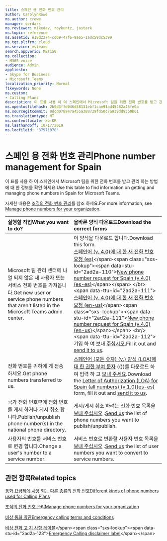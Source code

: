 ```yaml
---
title: 스페인 용 전화 번호 관리
author: CarolynRowe
ms.author: crowe
manager: serdars
ms.reviewer: mikedav, roykuntz, jastark
ms.topic: reference
ms.assetid: e18d2274-cd69-47f6-9a65-1adc59dc5399
ms.tgt.pltfrm: cloud
ms.service: msteams
search.appverid: MET150
ms.collection:
- M365-voice
audience: Admin
appliesto:
- Skype for Business
- Microsoft Teams
localization_priority: Normal
f1keywords: None
ms.custom:
- Calling Plans
description: 이 표를 사용 하 여 스페인에서 Microsoft 팀을 위한 전화 번호를 받고 관리 하는 방법에 대 한 정보를 확인 하세요.
ms.openlocfilehash: 2b9d3ffd046d58131ebf1cae91ad45482a45fe0a
ms.sourcegitcommit: 0dcd078947a455a388729fd50c7a939dd93b0b61
ms.translationtype: MT
ms.contentlocale: ko-KR
ms.lasthandoff: 10/17/2019
ms.locfileid: "37571970"
---
```

# <a name="phone-number-management-for-spain"></a><span data-ttu-id="2ad2a-103">스페인 용 전화 번호 관리</span><span class="sxs-lookup"><span data-stu-id="2ad2a-103">Phone number management for Spain</span></span>

<span data-ttu-id="2ad2a-104">이 표를 사용 하 여 스페인에서 Microsoft 팀을 위한 전화 번호를 받고 관리 하는 방법에 대 한 정보를 확인 하세요.</span><span class="sxs-lookup"><span data-stu-id="2ad2a-104">Use this table to find information on getting and managing phone numbers in Spain for Microsoft Teams.</span></span> 
  
<span data-ttu-id="2ad2a-105">자세한 내용은 [조직의 전화 번호 관리](manage-phone-numbers-for-your-organization.md)를 참조 하세요.</span><span class="sxs-lookup"><span data-stu-id="2ad2a-105">For more information, see [Manage phone numbers for your organization](manage-phone-numbers-for-your-organization.md).</span></span>
  
|<span data-ttu-id="2ad2a-106">**실행할 작업**</span><span class="sxs-lookup"><span data-stu-id="2ad2a-106">**What you want to do?**</span></span>|<span data-ttu-id="2ad2a-107">**올바른 양식 다운로드**</span><span class="sxs-lookup"><span data-stu-id="2ad2a-107">**Download the correct forms**</span></span>|
|:-----|:-----|
|<span data-ttu-id="2ad2a-108">Microsoft 팀 관리 센터에 나열 되지 않은 새 사용자 또는 서비스 전화 번호를 가져옵니다.</span><span class="sxs-lookup"><span data-stu-id="2ad2a-108">Get new user or service phone numbers that aren't listed in the Microsoft Teams admin center.</span></span>   <br/> | <span data-ttu-id="2ad2a-109">이 양식을 다운로드 합니다.</span><span class="sxs-lookup"><span data-stu-id="2ad2a-109">Download this form.</span></span></br> <span data-ttu-id="2ad2a-110">[스페인어 (v. 4.0)에 대 한 새 전화 번호 요청 (es)](https://github.com/MicrosoftDocs/OfficeDocs-SkypeForBusiness/blob/live/Teams/downloads/new-number-request-forms/new-phone-number-request-for-spain-(v.4.0)-(es-es).pdf?raw=true)</span><span class="sxs-lookup"><span data-stu-id="2ad2a-110">[New phone number request for Spain (v.4.0)(es-es)](https://github.com/MicrosoftDocs/OfficeDocs-SkypeForBusiness/blob/live/Teams/downloads/new-number-request-forms/new-phone-number-request-for-spain-(v.4.0)-(es-es).pdf?raw=true)</span></span> </br> <span data-ttu-id="2ad2a-111">[스페인어 (v. 4.0)에 대 한 새 전화 번호 요청 (en-us)](https://github.com/MicrosoftDocs/OfficeDocs-SkypeForBusiness/blob/live/Teams/downloads/new-number-request-forms/new-phone-number-request-for-spain-(v.4.0)-(en-us).pdf?raw=true)</span><span class="sxs-lookup"><span data-stu-id="2ad2a-111">[New phone number request for Spain (v.4.0)(en-us)](https://github.com/MicrosoftDocs/OfficeDocs-SkypeForBusiness/blob/live/Teams/downloads/new-number-request-forms/new-phone-number-request-for-spain-(v.4.0)-(en-us).pdf?raw=true)</span></span> <br/>    <span data-ttu-id="2ad2a-112">기입 하 여 보내 [주십시오](mailto:ptneu@microsoft.com).</span><span class="sxs-lookup"><span data-stu-id="2ad2a-112">Fill it out and [send it to us](mailto:ptneu@microsoft.com).</span></span>  <br/> |
|<span data-ttu-id="2ad2a-113">전화 번호를 귀하에 게 전송 하세요.</span><span class="sxs-lookup"><span data-stu-id="2ad2a-113">Get phone numbers transferred to us.</span></span>  <br/> |<span data-ttu-id="2ad2a-114">[스페인어 (모든 숫자) (v.) 양식 (LOA)에 대 한 권한 부여 문자](https://github.com/MicrosoftDocs/OfficeDocs-SkypeForBusiness/blob/live/Teams/downloads/LOA-forms/letter-of-authorization-(loa)-for-spain-(all-numbers)-(v.1.0)-(es-es).pdf?raw=true) (())를 다운로드 하 여 입력 하 고 [보내 주세요](mailto:ptneu@microsoft.com).</span><span class="sxs-lookup"><span data-stu-id="2ad2a-114">Download the [Letter of Authorization (LOA) for Spain (all numbers) (v.1.0)(es-es)](https://github.com/MicrosoftDocs/OfficeDocs-SkypeForBusiness/blob/live/Teams/downloads/LOA-forms/letter-of-authorization-(loa)-for-spain-(all-numbers)-(v.1.0)-(es-es).pdf?raw=true) form, fill it out and [send it to us](mailto:ptneu@microsoft.com).</span></span> <br/> |
|<span data-ttu-id="2ad2a-115">국가 전화 번호부에 전화 번호를 게시 하거나 게시 취소 합니다.</span><span class="sxs-lookup"><span data-stu-id="2ad2a-115">Publish/unpublish phone number(s) in the national phone directory.</span></span>  <br/> |<span data-ttu-id="2ad2a-116">게시/게시 취소 하려는 전화 번호 목록을 [보내 주십시오](mailto:ptneu@microsoft.com) .</span><span class="sxs-lookup"><span data-stu-id="2ad2a-116">[Send us](mailto:ptneu@microsoft.com) the list of phone numbers you want to publish/unpublish.</span></span> <br/> |
|<span data-ttu-id="2ad2a-117">사용자의 번호를 서비스 번호로 변경 합니다.</span><span class="sxs-lookup"><span data-stu-id="2ad2a-117">Change a user's number to a service number.</span></span>  <br/> |<span data-ttu-id="2ad2a-118">서비스 번호로 변환할 사용자 번호 목록을 [보내 주십시오](mailto:ptneu@microsoft.com) .</span><span class="sxs-lookup"><span data-stu-id="2ad2a-118">[Send us](mailto:ptneu@microsoft.com) the list of user numbers you want to convert to service numbers.</span></span> <br/> |

## <a name="related-topics"></a><span data-ttu-id="2ad2a-119">관련 항목</span><span class="sxs-lookup"><span data-stu-id="2ad2a-119">Related topics</span></span>

[<span data-ttu-id="2ad2a-120">통화 요금제에 사용 되는 다른 종류의 전화 번호</span><span class="sxs-lookup"><span data-stu-id="2ad2a-120">Different kinds of phone numbers used for Calling Plans</span></span>](../different-kinds-of-phone-numbers-used-for-calling-plans.md)

[<span data-ttu-id="2ad2a-121">조직의 전화 번호 관리</span><span class="sxs-lookup"><span data-stu-id="2ad2a-121">Manage phone numbers for your organization</span></span>](manage-phone-numbers-for-your-organization.md)

[<span data-ttu-id="2ad2a-122">비상 통화 약관</span><span class="sxs-lookup"><span data-stu-id="2ad2a-122">Emergency calling terms and conditions</span></span>](../emergency-calling-terms-and-conditions.md)
  
<span data-ttu-id="2ad2a-123">[비상 전화 고 지 사항 레이블](https://github.com/MicrosoftDocs/OfficeDocs-SkypeForBusiness/blob/live/Teams/downloads/emergency-calling/emergency-calling-label-(en-us)-(v.1.0).zip?raw=true)</span><span class="sxs-lookup"><span data-stu-id="2ad2a-123">[Emergency Calling disclaimer label](https://github.com/MicrosoftDocs/OfficeDocs-SkypeForBusiness/blob/live/Teams/downloads/emergency-calling/emergency-calling-label-(en-us)-(v.1.0).zip?raw=true)</span></span>
 
  
 